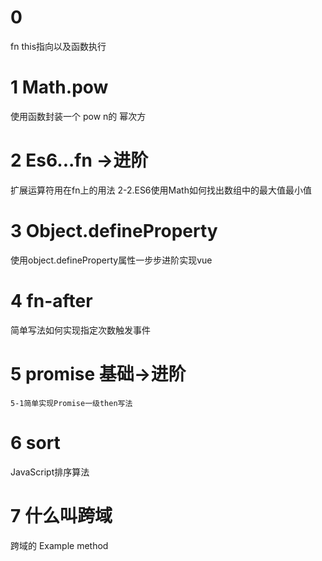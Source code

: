 <!-- # Exercise -->
# 0 
  fn this指向以及函数执行

# 1 Math.pow
  使用函数封装一个 pow n的 幂次方

# 2 Es6...fn  ->进阶
  扩展运算符用在fn上的用法
  2-2.ES6使用Math如何找出数组中的最大值最小值

# 3 Object.defineProperty
  使用object.defineProperty属性一步步进阶实现vue

# 4 fn-after
  简单写法如何实现指定次数触发事件

# 5 promise 基础->进阶
    5-1简单实现Promise一级then写法

# 6 sort
  JavaScript排序算法
  
# 7 什么叫跨域
  跨域的 Example method
    